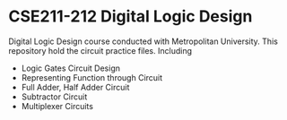 ﻿# CSE211-212 Digital Logic Design
Digital Logic Design course conducted with Metropolitan University. This repository hold the circuit practice files. Including
- Logic Gates Circuit Design
- Representing Function through Circuit
- Full Adder, Half Adder Circuit
- Subtractor Circuit
- Multiplexer Circuits
